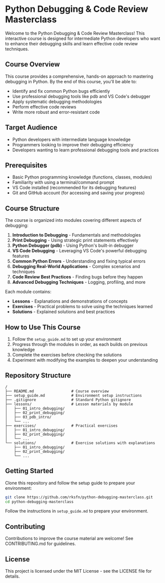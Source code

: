 # Python Debugging & Code Review Masterclass

Welcome to the Python Debugging & Code Review Masterclass! This interactive course is designed for intermediate Python developers who want to enhance their debugging skills and learn effective code review techniques.

## Course Overview

This course provides a comprehensive, hands-on approach to mastering debugging in Python. By the end of this course, you'll be able to:

- Identify and fix common Python bugs efficiently
- Use professional debugging tools like pdb and VS Code's debugger
- Apply systematic debugging methodologies
- Perform effective code reviews
- Write more robust and error-resistant code

## Target Audience

- Python developers with intermediate language knowledge
- Programmers looking to improve their debugging efficiency
- Developers wanting to learn professional debugging tools and practices

## Prerequisites

- Basic Python programming knowledge (functions, classes, modules)
- Familiarity with using a terminal/command prompt
- VS Code installed (recommended for its debugging features)
- Git and GitHub account (for accessing and saving your progress)

## Course Structure

The course is organized into modules covering different aspects of debugging:

1. **Introduction to Debugging** - Fundamentals and methodologies
2. **Print Debugging** - Using strategic print statements effectively
3. **Python Debugger (pdb)** - Using Python's built-in debugger
4. **VS Code Debugging** - Leveraging VS Code's powerful debugging features
5. **Common Python Errors** - Understanding and fixing typical errors
6. **Debugging Real-World Applications** - Complex scenarios and techniques
7. **Code Review Best Practices** - Finding bugs before they happen
8. **Advanced Debugging Techniques** - Logging, profiling, and more

Each module contains:
- **Lessons** - Explanations and demonstrations of concepts
- **Exercises** - Practical problems to solve using the techniques learned
- **Solutions** - Explained solutions and best practices

## How to Use This Course

1. Follow the `setup_guide.md` to set up your environment
2. Progress through the modules in order, as each builds on previous knowledge
3. Complete the exercises before checking the solutions
4. Experiment with modifying the examples to deepen your understanding

## Repository Structure

```
/
├── README.md                 # Course overview
├── setup_guide.md            # Environment setup instructions
├── .gitignore                # Standard Python gitignore
├── lessons/                  # Lesson materials by module
│   ├── 01_intro_debugging/
│   ├── 02_print_debugging/
│   ├── 03_pdb_intro/
│   └── ...
├── exercises/                # Practical exercises
│   ├── 01_intro_debugging/
│   ├── 02_print_debugging/
│   └── ...
└── solutions/                # Exercise solutions with explanations
    ├── 01_intro_debugging/
    ├── 02_print_debugging/
    └── ...
```

## Getting Started

Clone this repository and follow the setup guide to prepare your environment:

```bash
git clone https://github.com/rksfn/python-debugging-masterclass.git
cd python-debugging-masterclass
```

Follow the instructions in `setup_guide.md` to prepare your environment.

## Contributing

Contributions to improve the course material are welcome! See CONTRIBUTING.md for guidelines.

## License

This project is licensed under the MIT License - see the LICENSE file for details.
